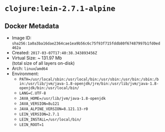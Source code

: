 # `clojure:lein-2.7.1-alpine`

## Docker Metadata

- Image ID: `sha256:1a0a3ba16dae2364cae1ea9b56c6c75f93f715fddb80f67487997b1fd0ed462a`
- Created: `2017-03-07T17:40:38.343893456Z`
- Virtual Size: ~ 131.97 Mb  
  (total size of all layers on-disk)
- Arch: `linux`/`amd64`
- Environment:
  - `PATH=/usr/local/sbin:/usr/local/bin:/usr/sbin:/usr/bin:/sbin:/bin:/usr/lib/jvm/java-1.8-openjdk/jre/bin:/usr/lib/jvm/java-1.8-openjdk/bin:/usr/local/bin/`
  - `LANG=C.UTF-8`
  - `JAVA_HOME=/usr/lib/jvm/java-1.8-openjdk`
  - `JAVA_VERSION=8u121`
  - `JAVA_ALPINE_VERSION=8.121.13-r0`
  - `LEIN_VERSION=2.7.1`
  - `LEIN_INSTALL=/usr/local/bin/`
  - `LEIN_ROOT=1`
